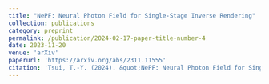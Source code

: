```yaml
---
title: "NePF: Neural Photon Field for Single-Stage Inverse Rendering"
collection: publications
category: preprint
permalink: /publication/2024-02-17-paper-title-number-4
date: 2023-11-20
venue: 'arXiv'
paperurl: 'https://arxiv.org/abs/2311.11555'
citation: 'Tsui, T.-Y. (2024). &quot;NePF: Neural Photon Field for Single-Stage Inverse Rendering. &quot; <i>arXiv</i>. 1(3).'
---
```

